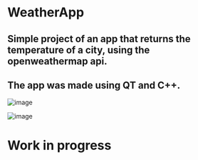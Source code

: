 # WeatherApp
## Simple project of an app that returns the temperature of a city, using the openweathermap api.
## The app was made using QT and C++.

![image](https://github.com/Daniel-0liver/WeatherApp/assets/84101904/883fb1ae-7d75-4dcc-9d5b-5b964caa8b10)

![image](https://github.com/Daniel-0liver/WeatherApp/assets/84101904/7b6b4c6a-6789-4bd8-8748-cb75fd5838c3)

# Work in progress
